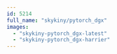 ```yaml
---
id: 5214
full_name: "skykiny/pytorch_dgx"
images: 
  - "skykiny-pytorch_dgx-latest"
  - "skykiny-pytorch_dgx-harrier"
---
```

